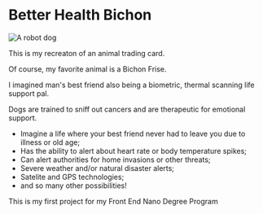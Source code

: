 # Better Health Bichon

![A robot dog](https://user-images.githubusercontent.com/103009026/202947789-e6a778e3-2507-4d96-a63f-072eac72b378.jpg)

This is my recreaton of an animal trading card.

Of course, my favorite animal is a Bichon Frise.

I imagined man's best friend also being a biometric, thermal scanning life support pal.

Dogs are trained to sniff out cancers and are therapeutic for emotional support.

+ Imagine a life where your best friend never had to leave you due to illness or old age;
+ Has the ability to alert about heart rate or body temperature spikes;
+ Can alert authorities for home invasions or other threats;
+ Severe weather and/or natural disaster alerts;
+ Satelite and GPS technologies;
+ and so many other possibilities!

This is my first project for my Front End Nano Degree Program
